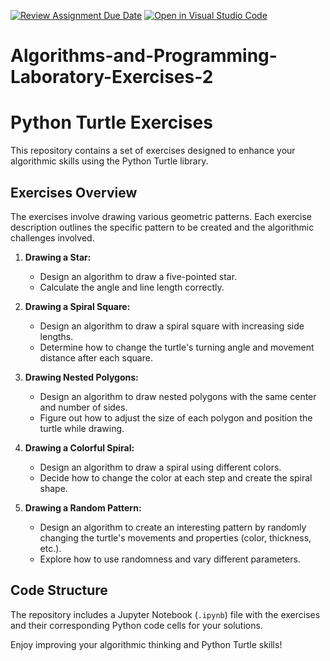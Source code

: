 [![Review Assignment Due Date](https://classroom.github.com/assets/deadline-readme-button-22041afd0340ce965d47ae6ef1cefeee28c7c493a6346c4f15d667ab976d596c.svg)](https://classroom.github.com/a/cEvTuW43)
[![Open in Visual Studio Code](https://classroom.github.com/assets/open-in-vscode-2e0aaae1b6195c2367325f4f02e2d04e9abb55f0b24a779b69b11b9e10269abc.svg)](https://classroom.github.com/online_ide?assignment_repo_id=19672294&assignment_repo_type=AssignmentRepo)
# Algorithms-and-Programming-Laboratory-Exercises-2

# Python Turtle Exercises

This repository contains a set of exercises designed to enhance your algorithmic skills using the Python Turtle library.

## Exercises Overview

The exercises involve drawing various geometric patterns. 
Each exercise description outlines the specific pattern to be created and the algorithmic challenges involved.

1.  **Drawing a Star:**
    * Design an algorithm to draw a five-pointed star.
    * Calculate the angle and line length correctly.

2.  **Drawing a Spiral Square:**
    * Design an algorithm to draw a spiral square with increasing side lengths.
    * Determine how to change the turtle's turning angle and movement distance after each square.

3.  **Drawing Nested Polygons:**
    * Design an algorithm to draw nested polygons with the same center and number of sides.
    * Figure out how to adjust the size of each polygon and position the turtle while drawing.

4.  **Drawing a Colorful Spiral:**
    * Design an algorithm to draw a spiral using different colors.
    * Decide how to change the color at each step and create the spiral shape.

5.  **Drawing a Random Pattern:**
    * Design an algorithm to create an interesting pattern by randomly changing the turtle's movements and properties (color, thickness, etc.).
    * Explore how to use randomness and vary different parameters.

## Code Structure

The repository includes a Jupyter Notebook (`.ipynb`) file with the exercises and their corresponding Python code cells for your solutions.

Enjoy improving your algorithmic thinking and Python Turtle skills!
